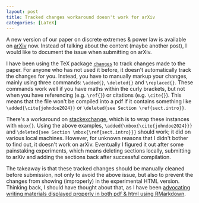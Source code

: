 ```yaml
---
layout: post
title: Tracked changes workaround doesn't work for arXiv
categories: [LaTeX]
---
```


A new version of our paper on discrete extremes & power law is available on [arXiv](https://arxiv.org/abs/2008.03073) now. Instead of talking about the content (maybe another post), I would like to document the issue when submitting on arXiv.

I have been using the TeX package [`changes`](https://ctan.org/pkg/changes?lang=en) to track changes made to the paper. For anyone who has not used it before, it doesn't automatically track the changes for you. Instead, you have to manually markup your changes, mainly using three commands: `\added{}`, `\deleted{}` and `\replaced{}`. These commands work well if you have maths within the curly brackets, but not when you have referencing (e.g. `\ref{}`) or citations (e.g. `\cite{}`). This means that the file won't be compiled into a pdf if it contains something like `\added{\cite{johndoe2024}}` or `\deleted{see Section \ref{sect.intro}}`.

There's a workaround on [stackexchange](https://tex.stackexchange.com/questions/380033/conflict-with-cite-and-changes), which is to wrap these instances with `mbox{}`. Using the above examples, `\added{\mbox{\cite{johndoe2024}}}` and `\deleted{see Section \mbox{\ref{sect.intro}}}` should work; it did on various local machines. However, for unknown reasons that I didn't bother to find out, it doesn't work on arXiv. Eventually I figured it out after some painstaking experiments, which means deleting sections locally, submitting to arXiv and adding the sections back after successful compilation.

The takeaway is that these tracked changes should be manually cleaned before submission, not only to avoid the above issue, but also to prevent the changes from showing (improperly) in the experimental HTML version. Thinking back, I should have thought about that, as I have been [advocating writing materials displayed properly in both pdf & html using RMarkdown](/bookdown).
